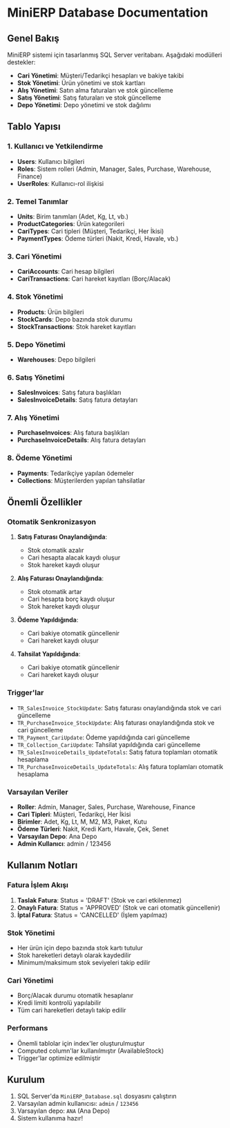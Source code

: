 # MiniERP Database Documentation

## Genel Bakış

MiniERP sistemi için tasarlanmış SQL Server veritabanı. Aşağıdaki modülleri destekler:
- **Cari Yönetimi**: Müşteri/Tedarikçi hesapları ve bakiye takibi
- **Stok Yönetimi**: Ürün yönetimi ve stok kartları
- **Alış Yönetimi**: Satın alma faturaları ve stok güncelleme
- **Satış Yönetimi**: Satış faturaları ve stok güncelleme
- **Depo Yönetimi**: Depo yönetimi ve stok dağılımı

## Tablo Yapısı

### 1. Kullanıcı ve Yetkilendirme
- **Users**: Kullanıcı bilgileri
- **Roles**: Sistem rolleri (Admin, Manager, Sales, Purchase, Warehouse, Finance)
- **UserRoles**: Kullanıcı-rol ilişkisi

### 2. Temel Tanımlar
- **Units**: Birim tanımları (Adet, Kg, Lt, vb.)
- **ProductCategories**: Ürün kategorileri
- **CariTypes**: Cari tipleri (Müşteri, Tedarikçi, Her İkisi)
- **PaymentTypes**: Ödeme türleri (Nakit, Kredi, Havale, vb.)

### 3. Cari Yönetimi
- **CariAccounts**: Cari hesap bilgileri
- **CariTransactions**: Cari hareket kayıtları (Borç/Alacak)

### 4. Stok Yönetimi
- **Products**: Ürün bilgileri
- **StockCards**: Depo bazında stok durumu
- **StockTransactions**: Stok hareket kayıtları

### 5. Depo Yönetimi
- **Warehouses**: Depo bilgileri

### 6. Satış Yönetimi
- **SalesInvoices**: Satış fatura başlıkları
- **SalesInvoiceDetails**: Satış fatura detayları

### 7. Alış Yönetimi
- **PurchaseInvoices**: Alış fatura başlıkları
- **PurchaseInvoiceDetails**: Alış fatura detayları

### 8. Ödeme Yönetimi
- **Payments**: Tedarikçiye yapılan ödemeler
- **Collections**: Müşterilerden yapılan tahsilatlar

## Önemli Özellikler

### Otomatik Senkronizasyon
1. **Satış Faturası Onaylandığında**:
   - Stok otomatik azalır
   - Cari hesapta alacak kaydı oluşur
   - Stok hareket kaydı oluşur

2. **Alış Faturası Onaylandığında**:
   - Stok otomatik artar
   - Cari hesapta borç kaydı oluşur
   - Stok hareket kaydı oluşur

3. **Ödeme Yapıldığında**:
   - Cari bakiye otomatik güncellenir
   - Cari hareket kaydı oluşur

4. **Tahsilat Yapıldığında**:
   - Cari bakiye otomatik güncellenir
   - Cari hareket kaydı oluşur

### Trigger'lar
- `TR_SalesInvoice_StockUpdate`: Satış faturası onaylandığında stok ve cari güncelleme
- `TR_PurchaseInvoice_StockUpdate`: Alış faturası onaylandığında stok ve cari güncelleme
- `TR_Payment_CariUpdate`: Ödeme yapıldığında cari güncelleme
- `TR_Collection_CariUpdate`: Tahsilat yapıldığında cari güncelleme
- `TR_SalesInvoiceDetails_UpdateTotals`: Satış fatura toplamları otomatik hesaplama
- `TR_PurchaseInvoiceDetails_UpdateTotals`: Alış fatura toplamları otomatik hesaplama

### Varsayılan Veriler
- **Roller**: Admin, Manager, Sales, Purchase, Warehouse, Finance
- **Cari Tipleri**: Müşteri, Tedarikçi, Her İkisi
- **Birimler**: Adet, Kg, Lt, M, M2, M3, Paket, Kutu
- **Ödeme Türleri**: Nakit, Kredi Kartı, Havale, Çek, Senet
- **Varsayılan Depo**: Ana Depo
- **Admin Kullanıcı**: admin / 123456

## Kullanım Notları

### Fatura İşlem Akışı
1. **Taslak Fatura**: Status = 'DRAFT' (Stok ve cari etkilenmez)
2. **Onaylı Fatura**: Status = 'APPROVED' (Stok ve cari otomatik güncellenir)
3. **İptal Fatura**: Status = 'CANCELLED' (İşlem yapılmaz)

### Stok Yönetimi
- Her ürün için depo bazında stok kartı tutulur
- Stok hareketleri detaylı olarak kaydedilir
- Minimum/maksimum stok seviyeleri takip edilir

### Cari Yönetimi
- Borç/Alacak durumu otomatik hesaplanır
- Kredi limiti kontrolü yapılabilir
- Tüm cari hareketleri detaylı takip edilir

### Performans
- Önemli tablolar için index'ler oluşturulmuştur
- Computed column'lar kullanılmıştır (AvailableStock)
- Trigger'lar optimize edilmiştir

## Kurulum

1. SQL Server'da `MiniERP_Database.sql` dosyasını çalıştırın
2. Varsayılan admin kullanıcısı: `admin` / `123456`
3. Varsayılan depo: `ANA` (Ana Depo)
4. Sistem kullanıma hazır! 